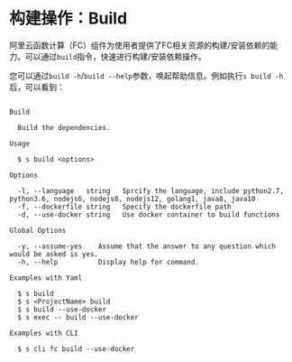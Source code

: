 # 构建操作：Build

阿里云函数计算（FC）组件为使用者提供了FC相关资源的构建/安装依赖的能力。可以通过`build`指令，快速进行构建/安装依赖操作。

您可以通过`build -h`/`build --help`参数，唤起帮助信息。例如执行`s build -h`后，可以看到：

```

Build 

  Build the dependencies.

Usage

  $ s build <options> 

Options

  -l, --language   string   Sprcify the language, include python2.7, python3.6, nodejs6, nodejs8, nodejs12, golang1, java8, java10
  -f, --dockerfile string   Specify the dockerfile path
  -d, --use-docker string   Use docker container to build functions

Global Options

  -y, --assume-yes    Assume that the answer to any question which would be asked is yes. 
  -h, --help          Display help for command.                                           

Examples with Yaml

  $ s build
  $ s <ProjectName> build
  $ s build --use-docker 
  $ s exec -- build --use-docker 

Examples with CLI

  $ s cli fc build --use-docker 

```
